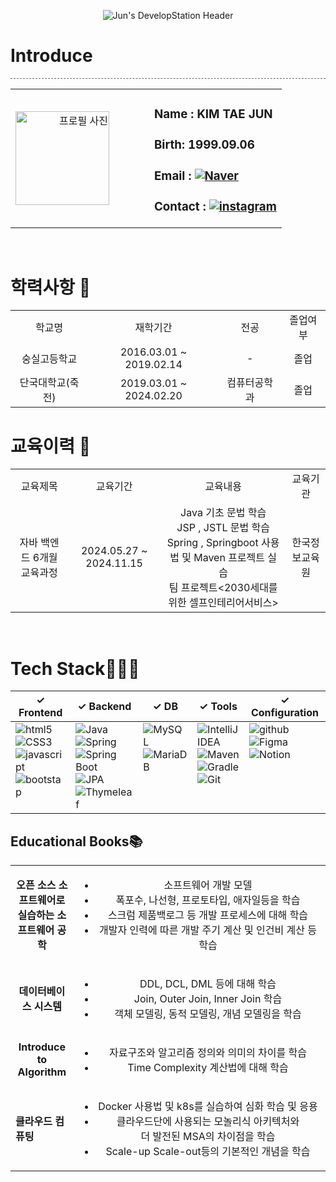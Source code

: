 <p align="center">
  <img src="https://capsule-render.vercel.app/api?type=Transparent&text=Jun%27s%20DevelopStation%20%F0%9F%92%BB&fontAlign=&fontSize=40&animation=twinkling&desc=Welcome%20to%20My%20Repository!%20Backend%20Developer%20Mr.Jun&&descAlignY=70&theme=dark&height=150" alt="Jun's DevelopStation Header">
</p>

<h1>Introduce</h1>
<div style="border-bottom: 1px dashed #666; width: 100%; margin: 10px 0;"></div>

<table align="center" border="0" cellpadding="0" cellspacing="0">
  <tr>
    <td align="right">
      <img src="https://github.com/user-attachments/assets/54c60239-ba98-4aa6-83e0-73d396c620c9" width="150" alt="프로필 사진">
    </td>
    <td width="40"></td> <td align="left">
      <h3>Name : KIM TAE JUN</h3>
      <h3>Birth: 1999.09.06</h3>
      <h3>Email : <a href="mailto:somang567@naver.com" target="_blank"><img src="https://img.shields.io/badge/Naver-03C75A?style=for-the-badge&logo=naver&logoColor=white" alt="Naver"></a></h3>
      <h3>Contact : <a href="https://www.instagram.com/xroawlns__/" target="_blank"><img src="https://img.shields.io/badge/Instagram-E4405F?style=for-the-badge&logo=instagram&logoColor=white" alt="instagram"></a></h3>
    </td>
  </tr>
</table>

<br> <h1>학력사항 🏫</h1>
<table align="center" border="0" cellpadding="5" cellspacing="0">
  <tr align="center">
    <td>학교명</td>
    <td>재학기간</td>
    <td>전공</td>
    <td>졸업여부</td>
  </tr>
  <tr align="center">
    <td>숭실고등학교</td> <td>2016.03.01 ~ 2019.02.14</td> <td>-</td>
    <td>졸업</td>
  </tr>
  <tr align="center">
    <td>단국대학교(죽전)</td>
    <td>2019.03.01 ~ 2024.02.20</td>
    <td>컴퓨터공학과</td>
    <td>졸업</td>
  </tr>
</table>

<div style="clear: both;"></div>

<h1>교육이력 📑</h1>
<table align="center" border="0" cellpadding="5" cellspacing="0">
  <tr align="center">
    <td>교육제목</td>
    <td>교육기간</td>
    <td>교육내용</td>
    <td>교육기관</td>
  </tr>
  <tr>
    <td align="center">
      자바 백엔드 6개월 교육과정
    </td>
    <td align="center">
      2024.05.27 ~ 2024.11.15
    </td>
    <td align="center">
        Java 기초 문법 학습 <br>
        JSP , JSTL 문법 학습 <br>
        Spring , Springboot 사용법 및 Maven 프로젝트 실습 <br>
        팀 프로젝트<2030세대를 위한 셀프인테리어서비스>
    </td>
    <td align="center">
      한국정보교육원
    </td>
  </tr>
</table>

<br>

<h1>Tech Stack🧑🏻‍💻</h1>

<table align="center" border="0" cellpadding="5" cellspacing="0">
  <thead>
    <tr> <th align="center">✓ Frontend</th>
      <th align="center">✓ Backend</th>
      <th align="center">✓ DB</th>
      <th align="center">✓ Tools</th>
      <th align="center">✓ Configuration</th> </tr>
  </thead>
  <tbody>
    <tr> <td valign="top">
        <img src="https://img.shields.io/badge/HTML5-E34F26?style=for-the-badge&logo=html5&logoColor=white" alt="html5"><img src="https://img.shields.io/badge/CSS3-1572B6?style=for-the-badge&logo=css3&logoColor=white" alt="CSS3"><br>
        <img src="https://img.shields.io/badge/Javascript-F7DF1E?style=for-the-badge&logo=javascript&logoColor=white" alt="javascript"><img src="https://img.shields.io/badge/Bootstrap-7952B3?style=for-the-badge&logo=bootstrap&logoColor=white" alt="bootstap">
      </td>
      <td valign="top">
        <img src="https://img.shields.io/badge/Java-007396?style=for-the-badge&logo=java&logoColor=white" alt="Java"><img src="https://img.shields.io/badge/Spring-6DB33F?style=for-the-badge&logo=spring&logoColor=white" alt="Spring"><br>
        <img src="https://img.shields.io/badge/SpringBoot-13C100?style=for-the-badge&logo=spring%20boot&logoColor=white" alt="Spring Boot"><img src="https://img.shields.io/badge/JPA-6DB33F?style=for-the-badge&logo=hibernate&logoColor=white" alt="JPA"><img src="https://img.shields.io/badge/Thymeleaf-005F0F?style=for-the-badge&logo=thymeleaf&logoColor=white" alt="Thymeleaf">
      </td>
      <td valign="top">
        <img src="https://img.shields.io/badge/MySQL-4479A1?style=for-the-badge&logo=mysql&logoColor=white" alt="MySQL"><img src="https://img.shields.io/badge/MariaDB-003545?style=for-the-badge&logo=mariadb&logoColor=white" alt="MariaDB">
      </td>
      <td valign="top">
        <img src="https://img.shields.io/badge/IntelliJ_IDEA-000000?style=for-the-badge&logo=intellij-idea&logoColor=white" alt="IntelliJ IDEA"><img src="https://img.shields.io/badge/Maven-C71A36?style=for-the-badge&logo=apache-maven&logoColor=white" alt="Maven"><img src="https://img.shields.io/badge/Gradle-02303A?style=for-the-badge&logo=gradle&logoColor=white" alt="Gradle"><img src="https://img.shields.io/badge/Git-F05032?style=for-the-badge&logo=git&logoColor=white" alt="Git">
      </td>
      <td valign="top">
        <img src="https://img.shields.io/badge/github-181717?style=for-the-badge&logo=github&logoColor=white" alt="github"><img src="https://img.shields.io/badge/Figma-F24E1E?style=for-the-badge&logo=figma&logoColor=white" alt="Figma"><img src="https://img.shields.io/badge/Notion-000000?style=for-the-badge&logo=notion&logoColor=black" alt="Notion">
      </td>
    </tr>
  </tbody>
</table>

<h2>Educational Books📚</h2>
<table align="center">
  <tr>
    <td align="center" width="20%">
      <b>오픈 소스 소프트웨어로<br>실습하는 소프트웨어 공학</b>
    </td>
    <td align="center" align="left" width="80%">
      <ul>
        <li>소프트웨어 개발 모델</li>
        <li>폭포수, 나선형, 프로토타입, 애자일등을 학습</li>
        <li>스크럼 제품백로그 등 개발 프로세스에 대해 학습</li>
        <li>개발자 인력에 따른 개발 주기 계산 및 인건비 계산 등 학습</li>
      </ul>
    </td>
  </tr>
  <tr>
    <td align="center" width="20%">
      <b>데이터베이스 시스템</b>
    </td>
    <td align="center"width="80%">
      <ul>
        <li>DDL, DCL, DML 등에 대해 학습</li>
        <li>Join, Outer Join, Inner Join 학습</li>
        <li>객체 모델링, 동적 모델링, 개념 모델링을 학습</li>
      </ul>
    </td>
  </tr>
  <tr>
    <td align="center"width="20%">
      <b>Introduce to Algorithm</b>
    </td>
    <td align="center"width="80%">
      <ul>
        <li>자료구조와 알고리즘 정의와 의미의 차이를 학습</li>
        <li>Time Complexity 계산법에 대해 학습</li>
      </ul>
    </td>
  </tr>
  <tr>
    <td valign="center" width="20%">
      <b>클라우드 컴퓨팅</b>
    </td>
    <td align="center" width="80%">
      <ul>
        <li>Docker 사용법 및 k8s를 실습하여 심화 학습 및 응용</li>
        <li>클라우드단에 사용되는 모놀리식 아키텍처와<br>더 발전된 MSA의 차이점을 학습</li>
        <li>Scale-up Scale-out등의 기본적인 개념을 학습</li>
      </ul>
    </td>
  </tr>
</table>
